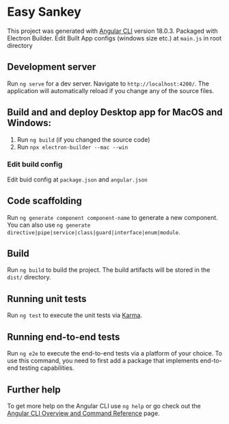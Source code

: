 # Easy Sankey

This project was generated with [Angular CLI](https://github.com/angular/angular-cli) version 18.0.3.
Packaged with Electron Builder.
Edit Built App configs (windows size etc.) at `main.js` in root directory

## Development server

Run `ng serve` for a dev server. Navigate to `http://localhost:4200/`. The application will automatically reload if you change any of the source files.

## Build and and deploy Desktop app for MacOS and Windows:

1. Run `ng build` (if you changed the source code)
2. Run `npx electron-builder --mac --win`

### Edit build config

Edit buid config at `package.json` and `angular.json`


## Code scaffolding

Run `ng generate component component-name` to generate a new component. You can also use `ng generate directive|pipe|service|class|guard|interface|enum|module`.

## Build

Run `ng build` to build the project. The build artifacts will be stored in the `dist/` directory.

## Running unit tests

Run `ng test` to execute the unit tests via [Karma](https://karma-runner.github.io).

## Running end-to-end tests

Run `ng e2e` to execute the end-to-end tests via a platform of your choice. To use this command, you need to first add a package that implements end-to-end testing capabilities.

## Further help

To get more help on the Angular CLI use `ng help` or go check out the [Angular CLI Overview and Command Reference](https://angular.dev/tools/cli) page.

